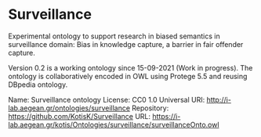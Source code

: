 # Surveillance
Experimental ontology to support research in biased semantics in surveillance domain: Bias in knowledge capture, a barrier in fair offender capture.

Version 0.2 is a working ontology since 15-09-2021 (Work in progress). The ontology is collaboratively encoded in OWL using Protege 5.5 and reusing DBpedia ontology.

Name: Surveillance ontology
License: CC0 1.0 Universal
URI: http://i-lab.aegean.gr/ontologies/surveillance
Repository: https://github.com/KotisK/Surveillance
URL: https://i-lab.aegean.gr/kotis/Ontologies/surveillance/surveillanceOnto.owl
